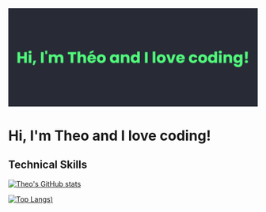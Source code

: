 <img src='https://raw.githubusercontent.com/daawascript/daawascript/fc537746d88858a9fb4c08454f1eff75882ff2e8/banner.png' alt='banner'>

# Hi, I'm Theo and I love coding!

## Technical Skills

[![Theo's GitHub stats](https://github-readme-stats.vercel.app/api?username=daawascript&count_private=true&show_icons=true&theme=dracula)](https://github.com/daawascript/github-readme-stats)

[![Top Langs](https://github-readme-stats.vercel.app/api/top-langs/?username=daawascript&theme=dracula))](https://github.com/daawascript/github-readme-stats)
